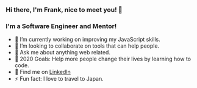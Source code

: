 ### Hi there, I'm Frank, nice to meet you! 👋

### I'm a Software Engineer and Mentor!

- 🔭  I’m currently working on improving my JavaScript skills.
- 👯  I’m looking to collaborate on tools that can help people.
- 💬  Ask me about anything web related.
- 🥅  2020 Goals: Help more people change their lives by learning how to code.
- 💼  Find me on [LinkedIn](https://www.linkedin.com/in/frankstepanski/ 'LinkedIn')
- ⚡ Fun fact: I love to travel to Japan.
